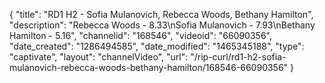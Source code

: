 {
    "title": "RD1 H2 - Sofia Mulanovich, Rebecca  Woods, Bethany Hamilton",
    "description": "Rebecca Woods - 8.33\nSofia Mulanovich - 7.93\nBethany Hamilton - 5.16",
    "channelid": "168546",
    "videoid": "66090356",
    "date_created": "1286494585",
    "date_modified": "1465345188",
    "type": "captivate",
    "layout": "channelVideo",
    "url": "\/rip-curl\/rd1-h2-sofia-mulanovich-rebecca-woods-bethany-hamilton\/168546-66090356"
}